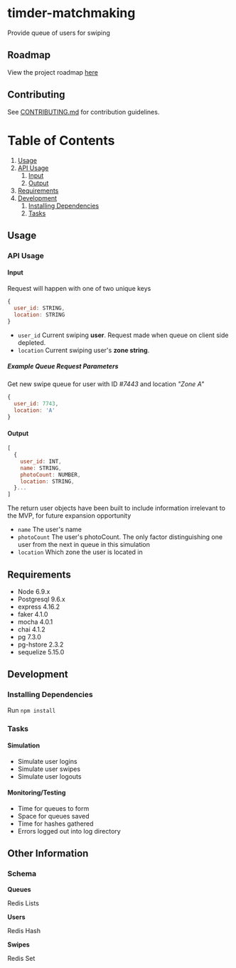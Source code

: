 # timder-matchmaking

Provide queue of users for swiping

## Roadmap

View the project roadmap [here](https://drive.google.com/open?id=1kAPJHYxOglYTeN3WJslR1_gGNFUneNer6oveAjPyoFA)

## Contributing

See [CONTRIBUTING.md](CONTRIBUTING.md) for contribution guidelines.

# Table of Contents

1. [Usage](#Usage)
1. [API Usage](#api-usage)
    1. [Input](#input)
    1. [Output](#output)
1. [Requirements](#requirements)
1. [Development](#development)
    1. [Installing Dependencies](#installing-dependencies)
    1. [Tasks](#tasks)

## Usage

### API Usage

#### Input

Request will happen with one of two unique keys

```javascript
{
  user_id: STRING,
  location: STRING
}
```

- `user_id` Current swiping __user__. Request made when queue on client side depleted.
- `location` Current swiping user's __zone string__.

##### Example Queue Request Parameters

Get new swipe queue for user with ID _#7443_ and location _"Zone A"_
```javascript
{
  user_id: 7743,
  location: 'A'
}
```

#### Output

```javascript
[
  {
    user_id: INT,
    name: STRING,
    photoCount: NUMBER,
    location: STRING,
  }...
]
```

The return user objects have been built to include information irrelevant to the MVP, for future expansion opportunity

- `name` The user's name
- `photoCount` The user's photoCount. The only factor distinguishing one user from the next in queue in this simulation
- `location` Which zone the user is located in

## Requirements

- Node 6.9.x
- Postgresql 9.6.x
- express 4.16.2
- faker 4.1.0
- mocha 4.0.1
- chai 4.1.2
- pg 7.3.0
- pg-hstore 2.3.2
- sequelize 5.15.0

## Development
### Installing Dependencies
Run `npm install`

### Tasks

#### Simulation

- Simulate user logins
- Simulate user swipes
- Simulate user logouts

#### Monitoring/Testing

- Time for queues to form
- Space for queues saved
- Time for hashes gathered
- Errors logged out into log directory


## Other Information

### Schema

__Queues__

Redis Lists

__Users__

Redis Hash

__Swipes__

Redis Set
